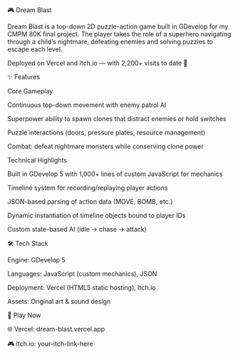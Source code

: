 🎮 Dream Blast

Dream Blast is a top-down 2D puzzle-action game built in GDevelop for my CMPM 80K final project.
The player takes the role of a superhero navigating through a child’s nightmare, defeating enemies and solving puzzles to escape each level.

Deployed on Vercel
 and Itch.io
 — with 2,200+ visits to date 🚀

✨ Features

Core Gameplay

Continuous top-down movement with enemy patrol AI

Superpower ability to spawn clones that distract enemies or hold switches

Puzzle interactions (doors, pressure plates, resource management)

Combat: defeat nightmare monsters while conserving clone power

Technical Highlights

Built in GDevelop 5 with 1,000+ lines of custom JavaScript for mechanics

Timeline system for recording/replaying player actions

JSON-based parsing of action data (MOVE, BOMB, etc.)

Dynamic instantiation of timeline objects bound to player IDs

Custom state-based AI (idle → chase → attack)

🛠️ Tech Stack

Engine: GDevelop 5

Languages: JavaScript (custom mechanics), JSON

Deployment: Vercel (HTML5 static hosting), Itch.io

Assets: Original art & sound design

🚀 Play Now

🌐 Vercel: dream-blast.vercel.app

🎮 Itch.io: your-itch-link-here
